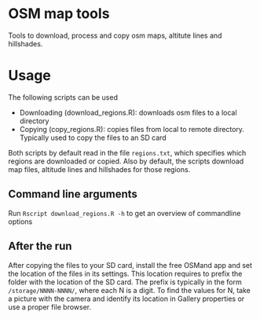 # OSM map tools
Tools to download, process and copy osm maps, altitute lines and hillshades. 

# Usage
The following scripts can be used

* Downloading (download_regions.R): downloads osm files to a local directory
* Copying (copy_regions.R): copies files from local to remote directory. Typically used to copy the files to an SD card

Both scripts by default read in the file `regions.txt`, which specifies which regions are downloaded
or copied. Also by default, the scripts download map files, altitude lines and hillshades for
those regions.

## Command line arguments
Run `Rscript download_regions.R -h` to get an overview of commandline options

## After the run
After copying the files to your SD card, install the free OSMand app and set the location of the
files in its settings. This location requires to prefix the folder with the location of the SD card.
The prefix is typically in the form `/storage/NNNN-NNNN/`, where each N is a digit. To find the values
for N, take a picture with the camera and identify its location in Gallery properties or use a 
proper file browser.



